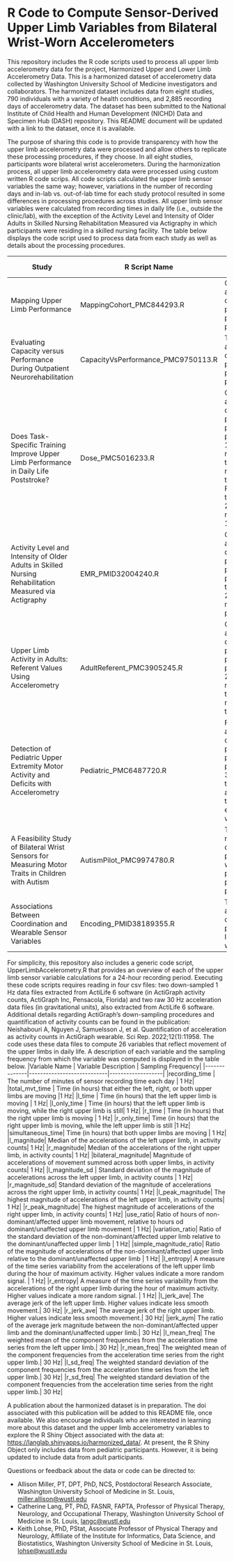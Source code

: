 # R Code to Compute Sensor-Derived Upper Limb Variables from Bilateral Wrist-Worn Accelerometers

This repository includes the R code scripts used to process all upper limb accelerometry data for the project, Harmonized Upper and Lower Limb Accelerometry Data. This is a harmonized dataset of accelerometry data collected by Washington University School of Medicine investigators and collaborators. The harmonized dataset includes data from eight studies, 790 individuals with a variety of health conditions, and 2,885 recording days of accelerometry data. The dataset has been submitted to the National Institute of Child Health and Human Development (NICHD) Data and Specimen Hub (DASH) repository.  This README document will be updated with a link to the dataset, once it is available.

The purpose of sharing this code is to provide transparency with how the upper limb accelerometry data were processed and allow others to replicate these processing procedures, if they choose. In all eight studies, participants wore bilateral wrist accelerometers. During the harmonization process, all upper limb accelerometry data were processed using custom written R code scrips. All code scripts calculated the upper limb sensor variables the same way; however, variations in the number of recording days and in-lab vs. out-of-lab time for each study protocol resulted in some differences in processing procedures across studies. All upper limb sensor variables were calculated from recording times in daily life (i.e., outside the clinic/lab), with the exception of the Activity Level and Intensity of Older Adults in Skilled Nursing Rehabilitation Measured via Actigraphy in which participants were residing in a skilled nursing facility. The table below displays the code script used to process data from each study as well as details about the processing procedures.

|Study	| R Script Name |	Processing Procedures|
|-------|---------------|------------------------|
|Mapping Upper Limb Performance | MappingCohort_PMC844293.R|	One day of accelerometry data processed, per study protocol.|
|Evaluating Capacity versus Performance During Outpatient Neurorehabilitation |	CapacityVsPerformance_PMC9750113.R	| Three days of accelerometry data processed, per study protocol.|
|Does Task-Specific Training Improve Upper Limb Performance in Daily Life Poststroke?|	Dose_PMC5016233.R|	One day of accelerometry data processed, per study protocol. First 1.5 hours of recording time were removed due to in-lab time. Files were trimmed if > 24 hours after removing first 1.5 hours.|
|Activity Level and Intensity of Older Adults in Skilled Nursing Rehabilitation Measured via Actigraphy|	EMR_PMID32004240.R|	One day of accelerometry data processed, per study protocol. File trimmed if > 24 hour recording period.|
|Upper Limb Activity in Adults: Referent Values Using Accelerometry	|AdultReferent_PMC3905245.R|	One day of accelerometry data processed, per study protocol. First 2 hours of recording time were removed due to in-lab time.|
|Detection of Pediatric Upper Extremity Motor Activity and Deficits with Accelerometry|	Pediatric_PMC6487720.R	|Four days of accelerometry data were processed, per study protocol. The 30 minutes at the beginning and end of the file for each day were trimmed.|
|A Feasibility Study of Bilateral Wrist Sensors for Measuring Motor Traits in Children with Autism|	AutismPilot_PMC9974780.R	|Two, 12-hour recording days per participant were processed, per the study protocol.|
|Associations Between Coordination and Wearable Sensor Variables	|Encoding_PMID38189355.R|	Two days of accelerometry data were processed. In-lab time was removed.|

For simplicity, this repository also includes a generic code script, UpperLimbAccelerometry.R that provides an overview of each of the upper limb sensor variable calculations for a 24-hour recording period.
Executing these code scripts requires reading in four csv files: two down-sampled 1 Hz data files extracted from ActiLife 6 software (in ActiGraph activity counts, ActiGraph Inc, Pensacola, Florida) and two raw 30 Hz acceleration data files (in gravitational units), also extracted from ActiLife 6 software. Additional details regarding ActiGraph’s down-sampling procedures and quantification of activity counts can be found in the publication:
Neishabouri A, Nguyen J, Samuelsson J, et al. Quantification of acceleration as activity counts in ActiGraph wearable. Sci Rep. 2022;12(1):11958. 
The code uses these data files to compute 26 variables that reflect movement of the upper limbs in daily life. A description of each variable and the sampling frequency from which the variable was computed is displayed in the table below.
|Variable Name |	Variable Description	| Sampling Frequency|
|--------------|----------------------------|-------------------|
|recording_time |	The number of minutes of sensor recording time each day |	1 Hz|
|total_mvt_time |	Time (in hours) that either the left, right, or both upper limbs are moving	|1 Hz|
|l_time |	Time (in hours) that the left upper limb is moving |	1 Hz|
|l_only_time |	Time (in hours) that the left upper limb is moving, while the right upper limb is still|	1 Hz|
|r_time	| Time (in hours) that the right upper limb is moving	| 1 Hz|
|r_only_time|	Time (in hours) that the right upper limb is moving, while the left upper limb is still |1 Hz|
|simultaneous_time|	Time (in hours) that both upper limbs are moving	| 1 Hz|
|l_magnitude|	Median of the accelerations of the left upper limb, in activity counts|	1 Hz|
|r_magnitude|	Median of the accelerations of the right upper limb, in activity counts|	1 Hz|
|bilateral_magnitude|	Magnitude of accelerations of movement summed across both upper limbs, in activity counts|	1 Hz|
|l_magnitude_sd	| Standard deviation of the magnitude of accelerations across the left upper limb, in activity counts	| 1 Hz|
|r_magnitude_sd|	Standard deviation of the magnitude of accelerations across the right upper limb, in activity counts|	1 Hz|
|l_peak_magnitude|	The highest magnitude of accelerations of the left upper limb, in activity counts|	1 Hz|
|r_peak_magnitude|	The highest magnitude of accelerations of the right upper limb, in activity counts|	1 Hz|
|use_ratio|	Ratio of hours of non-dominant/affected upper limb movement, relative to hours od dominant/unaffected upper limb movement |	1 Hz|
|variation_ratio|	Ratio of the standard deviation of the non-dominant/affected upper limb relative to the dominant/unaffected upper limb |	1 Hz|
|simple_magnitude_ratio|	Ratio of the magnitude of accelerations of the non-dominant/affected upper limb relative to the dominant/unaffected upper limb |	1 Hz|
|l_entropy|	A measure of the time series variability from the accelerations of the left upper limb during the hour of maximum activity. Higher values indicate a more random signal. |	1 Hz|
|r_entropy|	A measure of the time series variability from the accelerations of the right upper limb during the hour of maximum activity. Higher values indicate a more random signal. |	1 Hz|
|l_jerk_ave|	The average jerk of the left upper limb. Higher values indicate less smooth movement.|	30 Hz|
|r_jerk_ave|	The average jerk of the right upper limb. Higher values indicate less smooth movement.|	30 Hz|
|jerk_aym|	The ratio of the average jerk magnitude between the non-dominant/affected upper limb and the dominant/unaffected upper limb.|	30 Hz|
|l_mean_freq|	The weighted mean of the component frequencies from the acceleration time series from the left upper limb.|	30 Hz|
|r_mean_freq|	The weighted mean of the component frequencies from the acceleration time series from the right upper limb.|	30 Hz|
|l_sd_freq|	The weighted standard deviation of the component frequencies from the acceleration time series from the left upper limb.|	30 Hz|
|r_sd_freq|	The weighted standard deviation of the component frequencies from the acceleration time series from the right upper limb.|	30 Hz|

A publication about the harmonized dataset is in preparation. The doi associated with this publication will be added to this README file, once available. We also encourage individuals who are interested in learning more about this dataset and the upper limb accelerometry variables to explore the R Shiny Object associated with the data at: https://langlab.shinyapps.io/harmonized_data/. At present, the R Shiny Object only includes data from pediatric participants. However, it is being updated to include data from adult participants.

Questions or feedback about the data or code can be directed to:
- Allison Miller, PT, DPT, PhD, NCS, Postdoctoral Research Associate, Washington University School of Medicine in St. Louis, miller.allison@wustl.edu
- Catherine Lang, PT, PhD, FASNR, FAPTA, Professor of Physical Therapy, Neurology, and Occupational Therapy, Washington University School of Medicine in St. Louis, langc@wustl.edu
- Keith Lohse, PhD, PStat, Associate Professor of Physical Therapy and Neurology, Affiliate of the Institute for Informatics, Data Science, and Biostatistics, Washington University School of Medicine in St. Louis, lohse@wustl.edu


